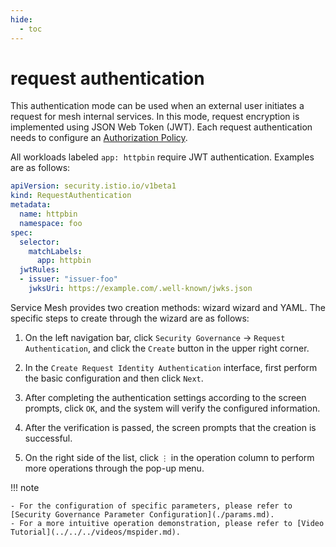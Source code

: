 ```yaml
---
hide:
  - toc
---
```


# request authentication

This authentication mode can be used when an external user initiates a request for mesh internal services. In this mode, request encryption is implemented using JSON Web Token (JWT).
Each request authentication needs to configure an [Authorization Policy](./authorize.md).

All workloads labeled `app: httpbin` require JWT authentication. Examples are as follows:

```yaml
apiVersion: security.istio.io/v1beta1
kind: RequestAuthentication
metadata:
  name: httpbin
  namespace: foo
spec:
  selector:
    matchLabels:
      app: httpbin
  jwtRules:
  - issuer: "issuer-foo"
    jwksUri: https://example.com/.well-known/jwks.json
```

Service Mesh provides two creation methods: wizard wizard and YAML. The specific steps to create through the wizard are as follows:

1. On the left navigation bar, click `Security Governance` -> `Request Authentication`, and click the `Create` button in the upper right corner.

    

2. In the `Create Request Identity Authentication` interface, first perform the basic configuration and then click `Next`.

    

3. After completing the authentication settings according to the screen prompts, click `OK`, and the system will verify the configured information.

    

4. After the verification is passed, the screen prompts that the creation is successful.

    

5. On the right side of the list, click `⋮` in the operation column to perform more operations through the pop-up menu.

    

!!! note

    - For the configuration of specific parameters, please refer to [Security Governance Parameter Configuration](./params.md).
    - For a more intuitive operation demonstration, please refer to [Video Tutorial](../../../videos/mspider.md).